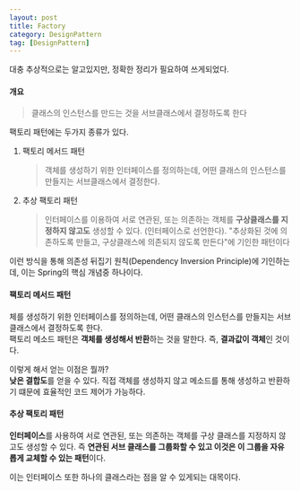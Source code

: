 ```yaml
---
layout: post
title: Factory
category: DesignPattern
tag: [DesignPattern] 
---
```


대충 추상적으로는 알고있지만, 정확한 정리가 필요하여 쓰게되었다.  

#### 개요

> 클래스의 인스턴스를 만드는 것을 서브클래스에서 결정하도록 한다

팩토리 패턴에는 두가지 종류가 있다.  
1. 팩토리 메서드 패턴
    >객체를 생성하기 위한 인터페이스를 정의하는데, 어떤 클래스의 인스턴스를 만들지는 서브클래스에서 결정한다.  
2. 추상 팩토리 패턴
    > 인터페이스를 이용하여 서로 연관된, 또는 의존하는 객체를 **구상클래스를 지정하지 않고도** 생성할 수 있다. (인터페이스로 선언한다).
    "추상화된 것에 의존하도록 만들고, 구상클래스에 의존되지 않도록 만든다"에 기인한 패턴이다

이런 방식을 통해 의존성 뒤집기 원칙(Dependency Inversion Principle)에 기인하는데, 이는 Spring의 핵심 개념중 하나이다.  


#### 팩토리 메서드 패턴
체를 생성하기 위한 인터페이스를 정의하는데, 어떤 클래스의 인스턴스를 만들지는 서브 클래스에서 결정하도록 한다.  
팩토리 메소드 패턴은 **객체를 생성해서 반환**하는 것을 말한다. 즉, **결과값이 객체**인 것이다.  

이렇게 해서 얻는 이점은 뭘까?  
**낮은 결합도**를 얻을 수 있다. 직접 객체를 생성하지 않고 메소드를 통해 생성하고 반환하기 떄문에 효율적인 코드 제어가 가능하다.  

#### 추상 팩토리 패턴

**인터페이스**를 사용하여 서로 연관된, 또는 의존하는 객체를 구상 클래스를 지정하지 않고도 생성할 수 있다. 즉 **연관된 서브 클래스를 그룹화할 수 있고 이것은 이 그룹을 자유롭게 교체할 수 있는 패턴**이다.  

이는 인터페이스 또한 하나의 클래스라는 점을 알 수 있게되는 대목이다. 